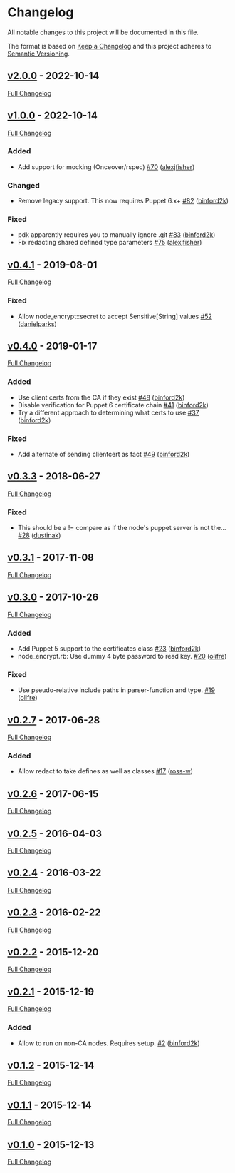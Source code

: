 <!-- markdownlint-disable MD024 -->
# Changelog

All notable changes to this project will be documented in this file.

The format is based on [Keep a Changelog](http://keepachangelog.com/en/1.0.0/) and this project adheres to [Semantic Versioning](http://semver.org).

## [v2.0.0](https://github.com/puppetlabs/puppetlabs-node_encrypt/tree/v2.0.0) - 2022-10-14

[Full Changelog](https://github.com/puppetlabs/puppetlabs-node_encrypt/compare/v1.0.0...v2.0.0)

## [v1.0.0](https://github.com/puppetlabs/puppetlabs-node_encrypt/tree/v1.0.0) - 2022-10-14

[Full Changelog](https://github.com/puppetlabs/puppetlabs-node_encrypt/compare/v0.4.1...v1.0.0)

### Added

- Add support for mocking (Onceover/rspec) [#70](https://github.com/puppetlabs/puppetlabs-node_encrypt/pull/70) ([alexjfisher](https://github.com/alexjfisher))

### Changed
- Remove legacy support. This now requires Puppet 6.x+ [#82](https://github.com/puppetlabs/puppetlabs-node_encrypt/pull/82) ([binford2k](https://github.com/binford2k))

### Fixed

- pdk apparently requires you to manually ignore .git [#83](https://github.com/puppetlabs/puppetlabs-node_encrypt/pull/83) ([binford2k](https://github.com/binford2k))
- Fix redacting shared defined type parameters [#75](https://github.com/puppetlabs/puppetlabs-node_encrypt/pull/75) ([alexjfisher](https://github.com/alexjfisher))

## [v0.4.1](https://github.com/puppetlabs/puppetlabs-node_encrypt/tree/v0.4.1) - 2019-08-01

[Full Changelog](https://github.com/puppetlabs/puppetlabs-node_encrypt/compare/v0.4.0...v0.4.1)

### Fixed

- Allow node_encrypt::secret to accept Sensitive[String] values [#52](https://github.com/puppetlabs/puppetlabs-node_encrypt/pull/52) ([danielparks](https://github.com/danielparks))

## [v0.4.0](https://github.com/puppetlabs/puppetlabs-node_encrypt/tree/v0.4.0) - 2019-01-17

[Full Changelog](https://github.com/puppetlabs/puppetlabs-node_encrypt/compare/v0.3.3...v0.4.0)

### Added

- Use client certs from the CA if they exist [#48](https://github.com/puppetlabs/puppetlabs-node_encrypt/pull/48) ([binford2k](https://github.com/binford2k))
- Disable verification for Puppet 6 certificate chain [#41](https://github.com/puppetlabs/puppetlabs-node_encrypt/pull/41) ([binford2k](https://github.com/binford2k))
- Try a different approach to determining what certs to use [#37](https://github.com/puppetlabs/puppetlabs-node_encrypt/pull/37) ([binford2k](https://github.com/binford2k))

### Fixed

- Add alternate of sending clientcert as fact [#49](https://github.com/puppetlabs/puppetlabs-node_encrypt/pull/49) ([binford2k](https://github.com/binford2k))

## [v0.3.3](https://github.com/puppetlabs/puppetlabs-node_encrypt/tree/v0.3.3) - 2018-06-27

[Full Changelog](https://github.com/puppetlabs/puppetlabs-node_encrypt/compare/v0.3.1...v0.3.3)

### Fixed

- This should be a != compare as if the node's puppet server is not the… [#28](https://github.com/puppetlabs/puppetlabs-node_encrypt/pull/28) ([dustinak](https://github.com/dustinak))

## [v0.3.1](https://github.com/puppetlabs/puppetlabs-node_encrypt/tree/v0.3.1) - 2017-11-08

[Full Changelog](https://github.com/puppetlabs/puppetlabs-node_encrypt/compare/v0.3.0...v0.3.1)

## [v0.3.0](https://github.com/puppetlabs/puppetlabs-node_encrypt/tree/v0.3.0) - 2017-10-26

[Full Changelog](https://github.com/puppetlabs/puppetlabs-node_encrypt/compare/v0.2.7...v0.3.0)

### Added

- Add Puppet 5 support to the certificates class [#23](https://github.com/puppetlabs/puppetlabs-node_encrypt/pull/23) ([binford2k](https://github.com/binford2k))
- node_encrypt.rb: Use dummy 4 byte password to read key. [#20](https://github.com/puppetlabs/puppetlabs-node_encrypt/pull/20) ([olifre](https://github.com/olifre))

### Fixed

- Use pseudo-relative include paths in parser-function and type. [#19](https://github.com/puppetlabs/puppetlabs-node_encrypt/pull/19) ([olifre](https://github.com/olifre))

## [v0.2.7](https://github.com/puppetlabs/puppetlabs-node_encrypt/tree/v0.2.7) - 2017-06-28

[Full Changelog](https://github.com/puppetlabs/puppetlabs-node_encrypt/compare/v0.2.6...v0.2.7)

### Added

- Allow redact to take defines as well as classes [#17](https://github.com/puppetlabs/puppetlabs-node_encrypt/pull/17) ([ross-w](https://github.com/ross-w))

## [v0.2.6](https://github.com/puppetlabs/puppetlabs-node_encrypt/tree/v0.2.6) - 2017-06-15

[Full Changelog](https://github.com/puppetlabs/puppetlabs-node_encrypt/compare/v0.2.5...v0.2.6)

## [v0.2.5](https://github.com/puppetlabs/puppetlabs-node_encrypt/tree/v0.2.5) - 2016-04-03

[Full Changelog](https://github.com/puppetlabs/puppetlabs-node_encrypt/compare/v0.2.4...v0.2.5)

## [v0.2.4](https://github.com/puppetlabs/puppetlabs-node_encrypt/tree/v0.2.4) - 2016-03-22

[Full Changelog](https://github.com/puppetlabs/puppetlabs-node_encrypt/compare/v0.2.3...v0.2.4)

## [v0.2.3](https://github.com/puppetlabs/puppetlabs-node_encrypt/tree/v0.2.3) - 2016-02-22

[Full Changelog](https://github.com/puppetlabs/puppetlabs-node_encrypt/compare/v0.2.2...v0.2.3)

## [v0.2.2](https://github.com/puppetlabs/puppetlabs-node_encrypt/tree/v0.2.2) - 2015-12-20

[Full Changelog](https://github.com/puppetlabs/puppetlabs-node_encrypt/compare/v0.2.1...v0.2.2)

## [v0.2.1](https://github.com/puppetlabs/puppetlabs-node_encrypt/tree/v0.2.1) - 2015-12-19

[Full Changelog](https://github.com/puppetlabs/puppetlabs-node_encrypt/compare/v0.1.2...v0.2.1)

### Added

- Allow to run on non-CA nodes. Requires setup. [#2](https://github.com/puppetlabs/puppetlabs-node_encrypt/pull/2) ([binford2k](https://github.com/binford2k))

## [v0.1.2](https://github.com/puppetlabs/puppetlabs-node_encrypt/tree/v0.1.2) - 2015-12-14

[Full Changelog](https://github.com/puppetlabs/puppetlabs-node_encrypt/compare/v0.1.1...v0.1.2)

## [v0.1.1](https://github.com/puppetlabs/puppetlabs-node_encrypt/tree/v0.1.1) - 2015-12-14

[Full Changelog](https://github.com/puppetlabs/puppetlabs-node_encrypt/compare/v0.1.0...v0.1.1)

## [v0.1.0](https://github.com/puppetlabs/puppetlabs-node_encrypt/tree/v0.1.0) - 2015-12-13

[Full Changelog](https://github.com/puppetlabs/puppetlabs-node_encrypt/compare/edf02937dbb441fc254aa0e9939fb94fca0edb10...v0.1.0)
